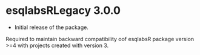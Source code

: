 # esqlabsRLegacy 3.0.0

- Initial release of the package.

Required to maintain backward compatibility oof esqlabsR package version >=4
with projects created with version 3.
